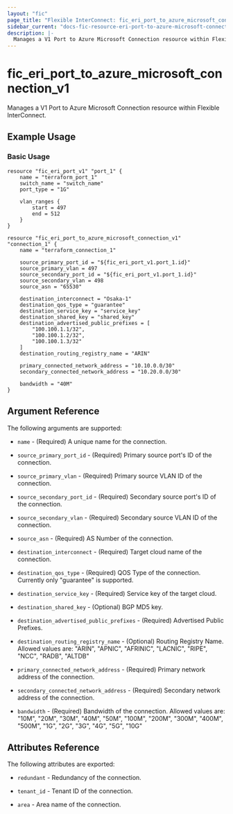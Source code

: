 ```yaml
---
layout: "fic"
page_title: "Flexible InterConnect: fic_eri_port_to_azure_microsoft_connection_v1"
sidebar_current: "docs-fic-resource-eri-port-to-azure-microsoft-connection-v1"
description: |-
  Manages a V1 Port to Azure Microsoft Connection resource within Flexible InterConnect.
---
```


# fic\_eri\_port\_to\_azure\_microsoft\_connection\_v1

Manages a V1 Port to Azure Microsoft Connection resource within Flexible InterConnect.

## Example Usage

### Basic Usage

```hcl
resource "fic_eri_port_v1" "port_1" {
    name = "terraform_port_1"
    switch_name = "switch_name"
    port_type = "1G"

    vlan_ranges {
        start = 497
        end = 512
    }
}

resource "fic_eri_port_to_azure_microsoft_connection_v1" "connection_1" {
    name = "terraform_connection_1"

    source_primary_port_id = "${fic_eri_port_v1.port_1.id}"
    source_primary_vlan = 497
    source_secondary_port_id = "${fic_eri_port_v1.port_1.id}"
    source_secondary_vlan = 498
    source_asn = "65530"

    destination_interconnect = "Osaka-1"
    destination_qos_type = "guarantee"
    destination_service_key = "service_key"
    destination_shared_key = "shared_key"
    destination_advertised_public_prefixes = [
        "100.100.1.1/32",
        "100.100.1.2/32",
        "100.100.1.3/32"
    ]
    destination_routing_registry_name = "ARIN"

    primary_connected_network_address = "10.10.0.0/30"
    secondary_connected_network_address = "10.20.0.0/30"

    bandwidth = "40M"
}
```

## Argument Reference

The following arguments are supported:

* `name` - (Required) A unique name for the connection.

* `source_primary_port_id` - (Required) Primary source port's ID of the connection.

* `source_primary_vlan` - (Required) Primary source VLAN ID of the connection.

* `source_secondary_port_id` - (Required) Secondary source port's ID of the connection.

* `source_secondary_vlan` - (Required) Secondary source VLAN ID of the connection.

* `source_asn` - (Required) AS Number of the connection.

* `destination_interconnect` - (Required) Target cloud name of the connection.

* `destination_qos_type` - (Required) QOS Type of the connection.
  Currently only "guarantee" is supported.

* `destination_service_key` - (Required) Service key of the target cloud.

* `destination_shared_key` - (Optional) BGP MD5 key.

* `destination_advertised_public_prefixes` - (Required) Advertised Public Prefixes.

* `destination_routing_registry_name` - (Optional) Routing Registry Name. Allowed values are:
  "ARIN", "APNIC", "AFRINIC", "LACNIC", "RIPE",
  "NCC", "RADB", "ALTDB"

* `primary_connected_network_address` - (Required) Primary network address of the connection.

* `secondary_connected_network_address` - (Required) Secondary network address of the connection.

* `bandwidth` - (Required) Bandwidth of the connection. Allowed values are:
  "10M", "20M", "30M", "40M", "50M",
  "100M", "200M", "300M", "400M", "500M",
  "1G", "2G", "3G", "4G", "5G",
  "10G"

## Attributes Reference

The following attributes are exported:

* `redundant` - Redundancy of the connection.

* `tenant_id` - Tenant ID of the connection.

* `area` - Area name of the connection.
